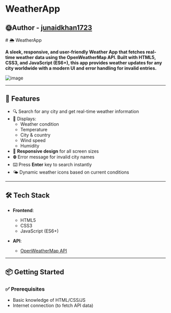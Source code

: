 # WeatherApp
<h2>🌞Author - <a href='junaidkhan1723'>junaidkhan1723</h2></a>
# 🌦️ WeatherApp

<strong>A sleek, responsive, and user-friendly Weather App that fetches real-time weather data using the **OpenWeatherMap API**. Built with **HTML5**, **CSS3**, and **JavaScript (ES6+)**, this app provides weather updates for any city worldwide with a modern UI and error handling for invalid entries.</strong>

![image](https://github.com/user-attachments/assets/01cfc4e8-5073-48d4-bee5-704cb119055d)


---

## 🚀 Features

- 🔍 Search for any city and get real-time weather information
- 📍 Displays:
  - Weather condition
  - Temperature
  - City & country
  - Wind speed
  - Humidity
- 📱 **Responsive design** for all screen sizes
- ⛔ Error message for invalid city names
- ⌨️ Press **Enter** key to search instantly
- 🌤️ Dynamic weather icons based on current conditions

---

## 🛠️ Tech Stack

- **Frontend**:  
  - HTML5  
  - CSS3  
  - JavaScript (ES6+)

- **API**:  
  - [OpenWeatherMap API](https://openweathermap.org/api)

---

## 📦 Getting Started

### ✅ Prerequisites
- Basic knowledge of HTML/CSS/JS
- Internet connection (to fetch API data)
